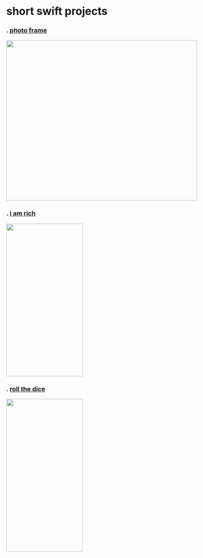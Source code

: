 # short swift projects


### . [photo frame](https://github.com/d-llirium/shortProjects/tree/main/PhotoFrame#readme)

<img src="https://github.com/d-llirium/shortProjects/blob/main/photoFrame.png?raw=true" width="500" height="420">


### . [i am rich](https://github.com/d-llirium/shortProjects/tree/main/i-am-rich#readme)

<img src="https://github.com/d-llirium/shortProjects/blob/main/IamRich.png?raw=true" width="200" height="400">


### . [roll the dice](https://github.com/d-llirium/shortProjects/tree/main/roll-dice#readme)

<img src="https://github.com/d-llirium/shortProjects/blob/main/rollingDice.png?raw=true" width="200" height="400">
